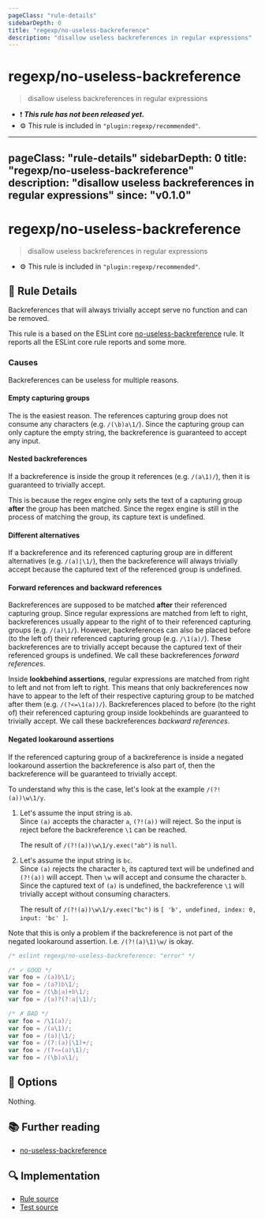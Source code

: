 ```yaml
---
pageClass: "rule-details"
sidebarDepth: 0
title: "regexp/no-useless-backreference"
description: "disallow useless backreferences in regular expressions"
---
```

# regexp/no-useless-backreference

> disallow useless backreferences in regular expressions

- :exclamation: <badge text="This rule has not been released yet." vertical="middle" type="error"> ***This rule has not been released yet.*** </badge>
- :gear: This rule is included in `"plugin:regexp/recommended"`.

---
pageClass: "rule-details"
sidebarDepth: 0
title: "regexp/no-useless-backreference"
description: "disallow useless backreferences in regular expressions"
since: "v0.1.0"
---
# regexp/no-useless-backreference

> disallow useless backreferences in regular expressions

- :gear: This rule is included in `"plugin:regexp/recommended"`.

## :book: Rule Details

Backreferences that will always trivially accept serve no function and can be removed.

This rule is a based on the ESLint core [no-useless-backreference] rule. It reports all the ESLint core rule reports and some more.

### Causes

Backreferences can be useless for multiple reasons.

#### Empty capturing groups

The is the easiest reason. The references capturing group does not consume any characters (e.g. `/(\b)a\1/`). Since the capturing group can only capture the empty string, the backreference is guaranteed to accept any input.

#### Nested backreferences

If a backreference is inside the group it references (e.g. `/(a\1)/`), then it is guaranteed to trivially accept.

This is because the regex engine only sets the text of a capturing group **after** the group has been matched. Since the regex engine is still in the process of matching the group, its capture text is undefined.

#### Different alternatives

If a backreference and its referenced capturing group are in different alternatives (e.g. `/(a)|\1/`), then the backreference will always trivially accept because the captured text of the referenced group is undefined.

#### Forward references and backward references

Backreferences are supposed to be matched **after** their referenced capturing group. Since regular expressions are matched from left to right, backreferences usually appear to the right of to their referenced capturing groups (e.g. `/(a)\1/`). However, backreferences can also be placed before (to the left of) their referenced capturing group (e.g. `/\1(a)/`). These backreferences are to trivially accept because the captured text of their referenced groups is undefined. We call these backreferences _forward references_.

Inside **lookbehind assertions**, regular expressions are matched from right to left and not from left to right. This means that only backreferences now have to appear to the left of their respective capturing group to be matched after them (e.g. `/(?<=\1(a))/`). Backreferences placed to before (to the right of) their referenced capturing group inside lookbehinds are guaranteed to trivially accept. We call these backreferences _backward references_.

#### Negated lookaround assertions

If the referenced capturing group of a backreference is inside a negated lookaround assertion the backreference is also part of, then the backreference will be guaranteed to trivially accept.

To understand why this is the case, let's look at the example `/(?!(a))\w\1/y`.

1. Let's assume the input string is `ab`. <br>
   Since `(a)` accepts the character `a`, `(?!(a))` will reject. So the input is reject before the backreference `\1` can be reached.

   The result of `/(?!(a))\w\1/y.exec("ab")` is `null`.
2. Let's assume the input string is `bc`. <br>
   Since `(a)` rejects the character `b`, its captured text will be undefined and `(?!(a))` will accept. Then `\w` will accept and consume the character `b`. Since the captured text of `(a)` is undefined, the backreference `\1` will trivially accept without consuming characters.

   The result of `/(?!(a))\w\1/y.exec("bc")` is `[ 'b', undefined, index: 0, input: 'bc' ]`.

Note that this is only a problem if the backreference is not part of the negated lookaround assertion. I.e. `/(?!(a)\1)\w/` is okay.

<eslint-code-block>

```js
/* eslint regexp/no-useless-backreference: "error" */

/* ✓ GOOD */
var foo = /(a)b\1/;
var foo = /(a?)b\1/;
var foo = /(\b|a)+b\1/;
var foo = /(a)?(?:a|\1)/;

/* ✗ BAD */
var foo = /\1(a)/;
var foo = /(a\1)/;
var foo = /(a)|\1/;
var foo = /(?:(a)|\1)+/;
var foo = /(?<=(a)\1)/;
var foo = /(\b)a\1/;
```

</eslint-code-block>

## :wrench: Options

Nothing.

## :books: Further reading

- [no-useless-backreference]

[no-useless-backreference]: https://eslint.org/docs/rules/no-useless-backreference

## :mag: Implementation

- [Rule source](https://github.com/ota-meshi/eslint-plugin-regexp/blob/master/lib/rules/no-useless-backreference.ts)
- [Test source](https://github.com/ota-meshi/eslint-plugin-regexp/blob/master/tests/lib/rules/no-useless-backreference.ts)
